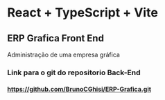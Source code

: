 # React + TypeScript + Vite
## ERP Grafica Front End
Administração de uma empresa gráfica
### Link para  o git do repositorio Back-End  
#### https://github.com/BrunoCGhisi/ERP-Grafica.git
